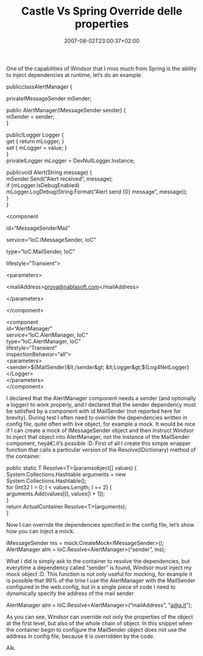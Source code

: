 ﻿---
title: "Castle Vs Spring Override delle properties"
description: ""
date: 2007-08-02T23:00:37+02:00
draft: false
tags: [Castle]
categories: [Castle]
---
One of the capabilities of Windsor that I miss much from Spring is the ability to inject dependencies at runtime, let’s do an example.

publicclassAlertManager  {  
  
privateIMessageSender  mSender;  
  
public  AlertManager(IMessageSender  sender)  {  
        mSender  =  sender;  
  }  
  
publicILogger  Logger  {  
get  {  return  mLogger;  }  
set  {  mLogger  =  value;  }  
  }  
privateILogger  mLogger  =  DevNullLogger.Instance;  
  
publicvoid  Alert(String  message)  {  
        mSender.Send(“Alert  received”,  message);  
if  (mLogger.IsDebugEnabled)    
              mLogger.LogDebug(String.Format(“Alert  send  {0}  message”,  message));  
  }  
}

&lt;component

id=“MessageSenderMail”

service=“IoC.IMessageSender, IoC”

type=“IoC.MailSender, IoC”

lifestyle=“Transient“&gt;

&lt;parameters&gt;

&lt;mailAddress&gt;prova@nablasoft.com&lt;/mailAddress&gt;

&lt;/parameters&gt;

&lt;/component&gt;

&lt;component  
id=“AlertManager“  
service=“IoC.AlertManager,  IoC“  
type=“IoC.AlertManager,  IoC“  
lifestyle=“Transient“  
inspectionBehavior=“all“&gt;  
  &lt;parameters&gt;  
        &lt;sender&gt;${MailSender}&lt;/sender&gt;  
        &lt;Logger&gt;${Log4NetLogger}&lt;/Logger&gt;  
  &lt;/parameters&gt;  
&lt;/component&gt;

I declared that the AlertManager component needs a sender (and optionally a logger) to work properly, and I declared that the sender dependency must be satisfied by a component with id MailSender (not reported here for brevity). During test I often need to override the dependencies written in config file, quite often with live object, for example a mock. It would be nice if I can create a mock of IMessageSender object and then instruct Windsor to inject that object into AlertManager, not the instance of the MailSender component, heyâ€¦.it’s possible :D. First of all I create this simple wrapper function that calls a particular version of the Resolve(IDictionary) method of the container.

public  static  T  Resolve&lt;T&gt;(paramsobject[]  values)  {  
  System.Collections.Hashtable  arguments  =  new  System.Collections.Hashtable();  
for  (Int32  I  =  0;  I  &lt;  values.Length;  I  +=  2)  {  
        arguments.Add(values[I],  values[I  +  1]);  
  }  
return  ActualContainer.Resolve&lt;T&gt;(arguments);  
}

Now I can override the dependencies specified in the config file, let’s show how you can inject a mock.

IMessageSender  ms  =  mock.CreateMock&lt;IMessageSender&gt;();  
AlertManager  alm  =  IoC.Resolve&lt;AlertManager&gt;(“sender”,  ms);

What I did is simply ask to the container to resolve the dependencies, but everytime a dependency called “sender” is found, Windsor must inject my mock object :D. This function is not only useful for mocking, for example it is possible that 99% of the time I use the AlertManager with the MailSender configured in the web.config, but in a single piece of code I need to dynamically specify the address of the mail sender

AlertManager  alm  =  IoC.Resolve&lt;AlertManager&gt;(“mailAddress”,  “a@a.it”);

As you can see, Windsor can override not only the properties of the object at the first level, but also of the whole chain of object. In this snippet when the container begin to configure the MailSender object does not use the address in config file, because it is overridden by the code.

Alk.
